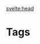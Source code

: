 <script lang="ts">
  import TagsList from "$lib/components/TagsList.svelte";
  import { siteTitle } from "$lib/config";

  export let data;
</script>

<!-- TODO: edit the meta for SEO -->

<svelte:head>

  <title>Tags | {siteTitle}</title>
  <meta name="description" content="Home of my blog post tags" />
</svelte:head>

# Tags

<TagsList uniqueTags={data.uniqueTags} />

<style lang="scss">
  h1 {
		margin-bottom: 2rem;
	}
</style>
